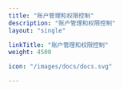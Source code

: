 ```yaml
---
title: "账户管理和权限控制"
description: "账户管理和权限控制"
layout: "single"

linkTitle: "账户管理和权限控制"
weight: 4500

icon: "/images/docs/docs.svg"

---
```

